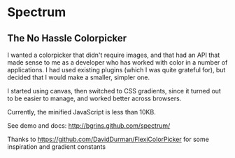 # Spectrum
## The No Hassle Colorpicker

I wanted a colorpicker that didn't require images, and that had an API that made sense to me as a developer who has worked with color in a number of applications.  I had used existing plugins (which I was quite grateful for), but decided that I would make a smaller, simpler one.

I started using canvas, then switched to CSS gradients, since it turned out to be easier to manage, and worked better across browsers.

Currently, the minified JavaScript is less than 10KB.

See demo and docs: http://bgrins.github.com/spectrum/

Thanks to https://github.com/DavidDurman/FlexiColorPicker for some inspiration and gradient constants
